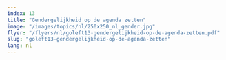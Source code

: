 ```yaml
---
index: 13
title: "Gendergelijkheid op de agenda zetten"
image: "/images/topics/nl/250x250_nl_gender.jpg"
flyer: "/flyers/nl/goleft13-gendergelijkheid-op-de-agenda-zetten.pdf"
slug: "goleft13-gendergelijkheid-op-de-agenda-zetten"
lang: nl
---
```

